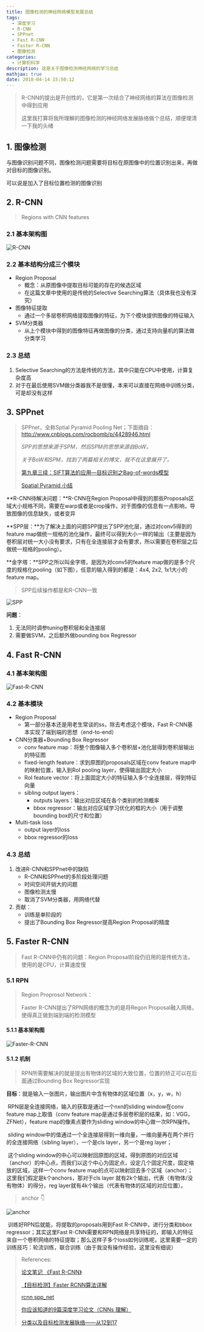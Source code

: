 ```yaml
---
title: 图像检测的神经网络模型发展总结
tags:
  - 深度学习
  - R-CNN
  - SPPnet
  - Fast R-CNN
  - Faster R-CNN
  - 图像检测
categories:
  - 计算机科学
description: 这是关于图像检测神经网络的学习总结
mathjax: true
date: 2018-04-14 15:50:12
---
```


> R-CNN的提出是开创性的，它是第一次结合了神经网络的算法在图像检测中得到应用
>
> 这里我打算将我所理解的图像检测的神经网络发展脉络做个总结，顺便理清一下我的头绪

## 1. 图像检测

与图像识别问题不同，图像检测问题需要将目标在原图像中的位置识别出来，再做对目标的图像识别。

可以说是加入了目标位置检测的图像识别

## 2. R-CNN

> Regions with CNN features

### 2.1 基本架构图

![R-CNN](图像检测的神经网络模型发展总结/R-CNN.png)

### 2.2 基本结构分成三个模块

- Region Proposal
  - 概念：从原图像中提取目标可能的存在的候选区域
  - 在这篇文章中使用的是传统的Selective Searching算法（具体我也没有深究）
- 图像特征提取
  - 通过一个多层卷积网络提取图像的特征，为下个模块提供图像的特征输入
- SVM分类器
  - 从上个模块中得到的图像特征再做图像的分类，通过支持向量机的算法做分类学习

### 2.3 总结

1. Selective Searching的方法是传统的方法，其中只能在CPU中使用，计算复杂度高
2. 对于在最后使用SVM做分类器我不是很懂，本来可以直接在网络中训练分类，可是却没有这样

## 3. SPPnet

> SPPnet，全称Sptial Pyramid Pooling Net；下面摘自：http://www.cnblogs.com/rocbomb/p/4428946.html
>
> 
>
> *SPP的思想来源于SPM，然后SPM的思想来源自BoW。*
>
> *关于BoW和SPM，找到了两篇相关的博文，就不在这里展开了。*
>
> [第九章三续：SIFT算法的应用—目标识别之Bag-of-words模型](http://blog.csdn.net/v_JULY_v/article/details/6555899)
>
> [Spatial Pyramid 小结](http://blog.csdn.net/jwh_bupt/article/details/9625469)

**R-CNN待解决问题：**R-CNN在Region Proposal中得到的那些Proposals区域大小规格不同，需要在warp或者是crop操作，对于图像的信息有一点影响，导致图像的信息缺失，或者变异

**SPP层：**为了解决上面的问题SPP提出了SPP池化层，通过对conv5得到的feature map做统一规格的池化操作，最终可以得到大小一样的输出（主要是因为卷积层对统一大小没有要求，只有在全连接层才会有要求，所以需要在卷积层之后做统一规格的pooling）。

**金字塔：**SPP之所以叫金字塔，是因为对conv5的feature map做的是多个尺度的规格化pooling（如下图），任意的输入得到的都是：4x4, 2x2, 1x1大小的feature map。

>  SPP后续操作都是和R-CNN一致

![SPP](图像检测的神经网络模型发展总结/SPP.png)

**问题**：

1. 无法同时调参tuning卷积层和全连接层
2. 需要做SVM，之后额外做bounding box Regressor

## 4. Fast R-CNN

### 4.1 基本架构图

![Fast-R-CNN](图像检测的神经网络模型发展总结/Fast-R-CNN.png)

### 4.2 基本模块

- Region Proposal
  - 第一部分基本还是用老生常谈的ss，除去考虑这个模块，Fast R-CNN基本实现了端到端的思想（end-to-end）
- CNN分类器+Bounding Box Regressor
  - conv feature map：将整个图像输入多个卷积层+池化层得到卷积层输出的特征图
  - fixed-length feature：求到原图的proposals区域在conv feature map中的映射位置，输入到RoI pooling layer，使得输出固定大小
  - RoI feature vector：将上面固定大小的特征输入多个全连接层，得到特征向量
  - sibling output layers：
    - outputs layers：输出对应区域在各个类别的检测概率
    - bbox regressor：输出对应区域学习优化的框的大小（用于调整bounding box的尺寸和位置）
- Multi-task loss
  - output layer的loss
  - bbox regressor的loss

### 4.3 总结

1. 改进R-CNN和SPPnet中的缺陷
   - R-CNN和SPPnet的多阶段处理问题
   - 时间空间开销大的问题
   - 图像检测太慢
   - 取消了SVM分类器，用网络代替
2. 贡献：
   - 训练是单阶段的
   - 提出了Bounding Box Regressor提高Region Proposal的精度



## 5. Faster R-CNN

> Fast R-CNN中仍有的问题：Region Proposal阶段仍旧用的是传统方法，使用的是CPU，计算速度慢

### 5.1 RPN

> Region Proprosol Network：
>
> Faster R-CNN提出了RPN网络的概念为的是将Regon Proposal融入网络，使得真正做到端到端的检测模型

#### 5.1.1 基本架构图

![Faster-R-CNN](图像检测的神经网络模型发展总结/Faster-R-CNN.png)

#### 5.1.2 机制

>  RPN所需要解决的就是提出有物体的区域的大致位置，位置的矫正可以在后面通过Bounding Box Regressor实现

**目标**：就是输入一张图片，输出图片中含有物体的区域位置（x，y，w，h）

​	RPN层是全连接网络，输入的获取是通过一个nxn的sliding window在conv feature map上取值（conv feature map是通过多层卷积层的结果，如：VGG，ZFNet），feature map的像素点要作为sliding window的中心做一次RPN操作。

​	sliding window中的值通过一个全连接层得到一维向量，一维向量再在两个并行的全连接网络（sibling layer），一个是cls layer，另一个是reg layer；

​	这个sliding window的中心可以映射回原图的区域，得到原图的对应区域（anchor）的中心点，而我们以这个中心为固定点，设定几个固定尺度，固定缩放的区域，这样一个conv feature map的点可以映射回去多个区域（anchor）；这里我们假定是k个anchors，那对于cls layer 就有2k个输出，代表（有物体/没有物体）的得分，reg layer就有4k个输出（代表有物体的区域的对应位置）。

> anchor 👇

![anchor](图像检测的神经网络模型发展总结/anchor.png)

​	训练好RPN后就能，将提取的proposals用到Fast R-CNN中，进行分类和bbox regressor；其实这里Fast R-CNN需要和RPN网络是共享特征的，即输入的特征来自一个卷积网络的特征提取；那么这样子多个loss如何训练呢，这里需要一定的训练技巧：轮流训练，联合训练（由于我没有操作经验，这里没有细说）



> References:
>
> [论文笔记 《Fast R-CNN》](https://blog.csdn.net/u010678153/article/details/46891655)
>
> [【目标检测】Faster RCNN算法详解 ]( https://blog.csdn.net/shenxiaolu1984/article/details/51152614)
>
> [rcnn spp_net](http://www.cnblogs.com/rocbomb/p/4428946.html)
>
> [你应该知道的9篇深度学习论文（CNNs 理解）](https://blog.csdn.net/feimengjuan/article/details/69666981)
>
> [分类以及目标检测发展脉络——从12到17](https://blog.csdn.net/wangqingbaidu/article/details/79280212)

